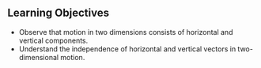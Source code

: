 ## Learning Objectives
- Observe that motion in two dimensions consists of horizontal and vertical components.
- Understand the independence of horizontal and vertical vectors in two-dimensional motion.